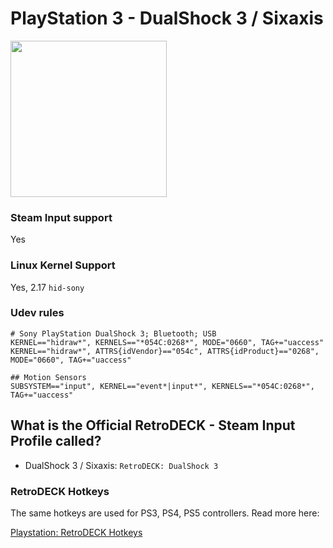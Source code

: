 # PlayStation 3 - DualShock 3 / Sixaxis

<img src="../../../wiki_images/controllers/ps3-dualshock3.png" width="250">

### Steam Input support
Yes

### Linux Kernel Support
Yes, 2.17  `hid-sony`

### Udev rules

```
# Sony PlayStation DualShock 3; Bluetooth; USB
KERNEL=="hidraw*", KERNELS=="*054C:0268*", MODE="0660", TAG+="uaccess"
KERNEL=="hidraw*", ATTRS{idVendor}=="054c", ATTRS{idProduct}=="0268", MODE="0660", TAG+="uaccess"

## Motion Sensors
SUBSYSTEM=="input", KERNEL=="event*|input*", KERNELS=="*054C:0268*", TAG+="uaccess"
```

## What is the Official RetroDECK - Steam Input Profile called?

- DualShock 3 / Sixaxis: `RetroDECK: DualShock 3`

### RetroDECK Hotkeys

The same hotkeys are used for PS3, PS4, PS5 controllers. Read more here:


[Playstation: RetroDECK Hotkeys](../../wiki_rd_controls/hotkeys-playstation.md)
